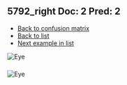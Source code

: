 ## 5792_right Doc: 2 Pred: 2
- [Back to confusion matrix](https://github.com/juliandewit/kaggle_retinopathy/blob/master/matrix.md)
- [Back to list](https://github.com/juliandewit/kaggle_retinopathy/blob/master/lists/22/list.md)
- [Next example in list](https://github.com/juliandewit/kaggle_retinopathy/blob/master/lists/22/58/5800_left.md)

![Eye](https://retinopaty.blob.core.windows.net/size1024/5792_right_2.jpeg)

### 

![Eye]()

